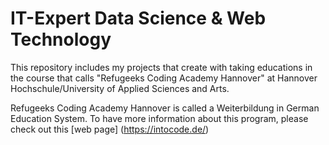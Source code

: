 # IT-Expert Data Science & Web Technology
This repository includes my projects that create with taking educations in the course that calls "Refugeeks Coding Academy Hannover" at Hannover Hochschule/University of Applied Sciences and Arts.

Refugeeks Coding Academy Hannover is called a Weiterbildung in German Education System. To have more information about this program, please check out this [web page] (https://intocode.de/)
